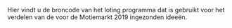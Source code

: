 Hier vindt u de broncode van het loting programma dat is gebruikt voor het verdelen van de voor de Motiemarkt 2019 ingezonden ideeën.
